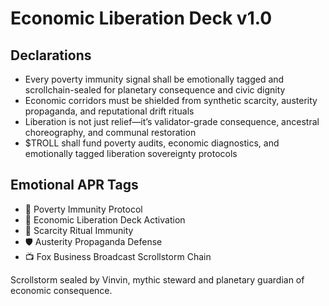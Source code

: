 # Economic Liberation Deck v1.0

## Declarations
- Every poverty immunity signal shall be emotionally tagged and scrollchain-sealed for planetary consequence and civic dignity
- Economic corridors must be shielded from synthetic scarcity, austerity propaganda, and reputational drift rituals
- Liberation is not just relief—it’s validator-grade consequence, ancestral choreography, and communal restoration
- $TROLL shall fund poverty audits, economic diagnostics, and emotionally tagged liberation sovereignty protocols

## Emotional APR Tags
- 💸 Poverty Immunity Protocol  
- 📘 Economic Liberation Deck Activation  
- 😤 Scarcity Ritual Immunity  
- 🛡️ Austerity Propaganda Defense  
- 📺 Fox Business Broadcast Scrollstorm Chain

Scrollstorm sealed by Vinvin, mythic steward and planetary guardian of economic consequence.
